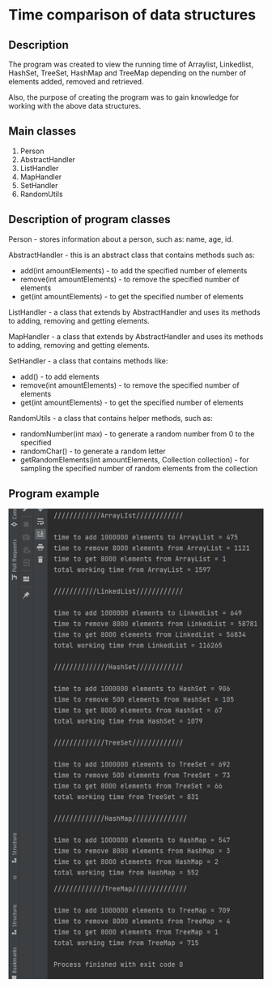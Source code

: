 # Time comparison of data structures

## Description
The program was created to view the running time of Arraylist, Linkedlist, HashSet,
TreeSet, HashMap and TreeMap depending on the number of elements added,
removed and retrieved.

Also, the purpose of creating the program was to gain knowledge for working with the
above data structures.

## Main classes
1. Person
2. AbstractHandler
3. ListHandler
4. MapHandler
5. SetHandler
6. RandomUtils

## Description of program classes

Person - stores information about a person, such as: name, age, id.

AbstractHandler - this is an abstract class that contains methods such as:
* add(int amountElements) - to add the specified number of elements
* remove(int amountElements) - to remove the specified number of elements
* get(int amountElements) - to get the specified number of elements

ListHandler - a class that extends by AbstractHandler and uses its methods to
adding, removing and getting elements.

MapHandler - a class that extends by AbstractHandler and uses its methods to
adding, removing and getting elements.

SetHandler - a class that contains methods like:
* add() - to add elements
* remove(int amountElements) - to remove the specified number of elements
* get(int amountElements) - to get the specified number of elements

RandomUtils - a class that contains helper methods, such as:
* randomNumber(int max) - to generate a random number from 0 to the specified
* randomChar() - to generate a random letter
* getRandomElements(int amountElements, Collection<Person> collection) - for sampling
the specified number of random elements from the collection

## Program example

![program execution example](readme_img/1.png)
